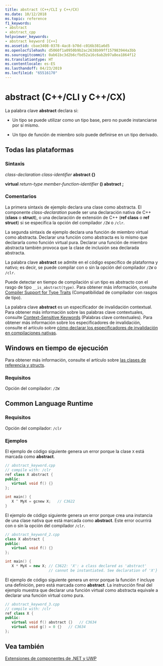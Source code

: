 ```yaml
---
title: abstract (C++/CLI y C++/CX)
ms.date: 10/12/2018
ms.topic: reference
f1_keywords:
- abstract
- abstract_cpp
helpviewer_keywords:
- abstract keyword [C++]
ms.assetid: cbae3408-0378-4ac8-b70d-c016b381a6d5
ms.openlocfilehash: d5060f1a0950b9b2ac2638b99ff157983944a3bb
ms.sourcegitcommit: 0ab61bc3d2b6cfbd52a16c6ab2b97a8ea1864f12
ms.translationtype: HT
ms.contentlocale: es-ES
ms.lasthandoff: 04/23/2019
ms.locfileid: "65516170"
---
```

# <a name="abstract--ccli-and-ccx"></a>abstract (C++/CLI y C++/CX)

La palabra clave **abstract** declara si:

- Un tipo se puede utilizar como un tipo base, pero no puede instanciarse por sí mismo.

- Un tipo de función de miembro solo puede definirse en un tipo derivado.

## <a name="all-platforms"></a>Todas las plataformas

### <a name="syntax"></a>Sintaxis

*class-declaration* *class-identifier* **abstract {}**

**virtual** *return-type* *member-function-identifier* **() abstract ;**

### <a name="remarks"></a>Comentarios

La primera sintaxis de ejemplo declara una clase como abstracta. El componente *class-declaration* puede ser una declaración nativa de C++ (**class** o **struct**), o una declaración de extensión de C++ (**ref class** o **ref struct**) si se especifica la opción del compilador `/ZW` o `/clr`.

La segunda sintaxis de ejemplo declara una función de miembro virtual como abstracta. Declarar una función como abstracta es lo mismo que declararla como función virtual pura. Declarar una función de miembro abstracta también provoca que la clase de inclusión sea declarada abstracta.

La palabra clave **abstract** se admite en el código específico de plataforma y nativo; es decir, se puede compilar con o sin la opción del compilador `/ZW` o `/clr`.

Puede detectar en tiempo de compilación si un tipo es abstracto con el rasgo de tipo `__is_abstract(type)`. Para obtener más información, consulte [Compiler Support for Type Traits](compiler-support-for-type-traits-cpp-component-extensions.md) (Compatibilidad de compilador con rasgos de tipo).

La palabra clave **abstract** es un especificador de invalidación contextual. Para obtener más información sobre las palabras clave contextuales, consulte [Context-Sensitive Keywords](context-sensitive-keywords-cpp-component-extensions.md) (Palabras clave contextuales). Para obtener más información sobre los especificadores de invalidación, consulte el artículo sobre [cómo declarar los especificadores de invalidación en compilaciones nativas](../dotnet/how-to-declare-override-specifiers-in-native-compilations-cpp-cli.md).

## <a name="windows-runtime"></a>Windows en tiempo de ejecución

Para obtener más información, consulte el artículo sobre [las clases de referencia y structs](../cppcx/ref-classes-and-structs-c-cx.md).

### <a name="requirements"></a>Requisitos

Opción del compilador: `/ZW`

## <a name="common-language-runtime"></a>Common Language Runtime

### <a name="requirements"></a>Requisitos

Opción del compilador: `/clr`

### <a name="examples"></a>Ejemplos

El ejemplo de código siguiente genera un error porque la clase `X` está marcada como **abstract**.

```cpp
// abstract_keyword.cpp
// compile with: /clr
ref class X abstract {
public:
   virtual void f() {}
};

int main() {
   X ^ MyX = gcnew X;   // C3622
}
```

El ejemplo de código siguiente genera un error porque crea una instancia de una clase nativa que está marcada como **abstract**. Este error ocurrirá con o sin la opción del compilador `/clr`.

```cpp
// abstract_keyword_2.cpp
class X abstract {
public:
   virtual void f() {}
};

int main() {
   X * MyX = new X; // C3622: 'X': a class declared as 'abstract'
                    // cannot be instantiated. See declaration of 'X'}
```

El ejemplo de código siguiente genera un error porque la función `f` incluye una definición, pero está marcada como **abstract**. La instrucción final del ejemplo muestra que declarar una función virtual como abstracta equivale a declarar una función virtual como pura.

```cpp
// abstract_keyword_3.cpp
// compile with: /clr
ref class X {
public:
   virtual void f() abstract {}   // C3634
   virtual void g() = 0 {}   // C3634
};
```

## <a name="see-also"></a>Vea también

[Extensiones de componentes de .NET y UWP](component-extensions-for-runtime-platforms.md)
